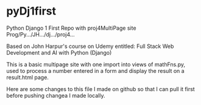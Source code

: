 # pyDj1first
Python Django 1 First Repo with proj4MultiPage site Prog/Py.../JH.../dj.../proj4...

Based on John Harpur's course on Udemy entitled:
Full Stack Web Development and AI with Python (Django)

This is a basic multipage site with one import into views of mathFns.py,
used to process a number entered in a form and display the result on a result.html page.

Here are some changes to this file I made on github so that I can pull it first before pushing changea I made locally.
